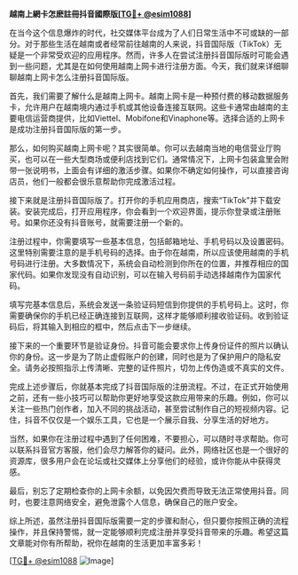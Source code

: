 **越南上網卡怎麽註冊抖音國際版[[TG💪+ @esim1088](https://t.me/s/esim1088)]**

在当今这个信息爆炸的时代，社交媒体平台成为了人们日常生活中不可或缺的一部分。对于那些生活在越南或者经常前往越南的人来说，抖音国际版（TikTok）无疑是一个非常受欢迎的应用程序。然而，许多人在尝试注册抖音国际版时可能会遇到一些问题，尤其是在如何使用越南上网卡进行注册方面。今天，我们就来详细聊聊越南上网卡怎么注册抖音国际版。

首先，我们需要了解什么是越南上网卡。越南上网卡是一种预付费的移动数据服务卡，允许用户在越南境内通过手机或其他设备连接互联网。这些卡通常由越南的主要电信运营商提供，比如Viettel、Mobifone和Vinaphone等。选择合适的上网卡是成功注册抖音国际版的第一步。

那么，如何购买越南上网卡呢？其实很简单。你可以去越南当地的电信营业厅购买，也可以在一些大型商场或便利店找到它们。通常情况下，上网卡包装盒里会附带一张说明书，上面会有详细的激活步骤。如果你不确定如何操作，可以直接咨询店员，他们一般都会很乐意帮助你完成激活过程。

接下来就是注册抖音国际版了。打开你的手机应用商店，搜索“TikTok”并下载安装。安装完成后，打开应用程序，你会看到一个欢迎界面，提示你登录或注册账号。如果你还没有抖音账号，就需要注册一个新的。

注册过程中，你需要填写一些基本信息，包括邮箱地址、手机号码以及设置密码。这里特别需要注意的是手机号码的选择。由于你在越南，所以应该使用越南的手机号码进行注册。大多数情况下，系统会自动检测到你所在的位置，并推荐相应的国家代码。如果你发现没有自动识别，可以在输入号码前手动选择越南作为国家代码。

填写完基本信息后，系统会发送一条验证码短信到你提供的手机号码上。这时，你需要确保你的手机已经正确连接到互联网，这样才能够顺利接收验证码。收到验证码后，将其输入到相应的框中，然后点击下一步继续。

接下来的一个重要环节是验证身份。抖音可能会要求你上传身份证件的照片以确认你的身份。这一步是为了防止虚假账户的创建，同时也是为了保护用户的隐私安全。请务必按照指示上传清晰、完整的证件照片，切勿上传伪造或不真实的文件。

完成上述步骤后，你就基本完成了抖音国际版的注册流程。不过，在正式开始使用之前，还有一些小技巧可以帮助你更好地享受这款应用带来的乐趣。例如，你可以关注一些热门创作者，加入不同的挑战活动，甚至尝试制作自己的短视频内容。记住，抖音不仅仅是一个娱乐工具，它也是一个展示自我、分享生活的好地方。

当然，如果你在注册过程中遇到了任何困难，不要担心，可以随时寻求帮助。你可以联系抖音官方客服，他们会尽力解答你的疑问。此外，网络社区也是一个很好的资源库，很多用户会在论坛或社交媒体上分享他们的经验，或许你能从中获得灵感。

最后，别忘了定期检查你的上网卡余额，以免因欠费而导致无法正常使用抖音。同时，也要注意网络安全，避免泄露个人信息，确保自己的账户安全。

综上所述，虽然注册抖音国际版需要一定的步骤和耐心，但只要你按照正确的流程操作，并且保持警惕，就一定能够顺利完成注册并享受抖音带来的乐趣。希望这篇文章能对你有所帮助，祝你在越南的生活更加丰富多彩！

[[TG💪+ @esim1088](https://t.me/s/esim1088) ![Image](https://i.postimg.cc/4NQfJmqS/Snipaste-2025-05-13-00-14-12.png)]